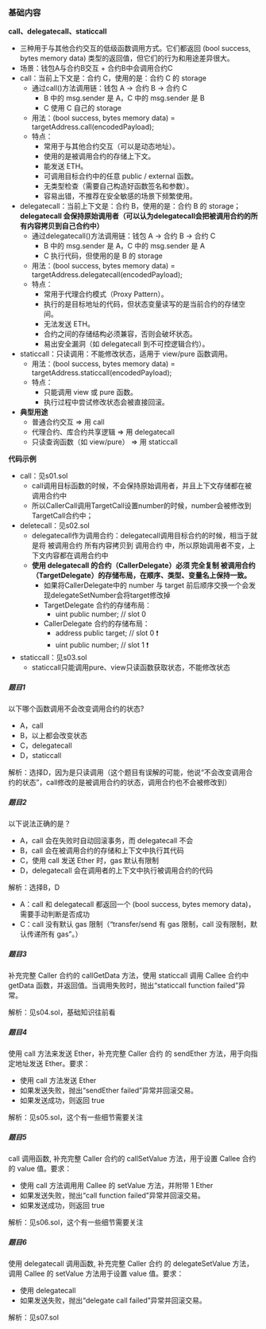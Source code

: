 
### 基础内容

**call、delegatecall、staticcall**
- 三种用于与其他合约交互的低级函数调用方式。它们都返回 (bool success, bytes memory data) 类型的返回值，但它们的行为和用途差异很大。
- 场景：钱包A与合约B交互 + 合约B中会调用合约C
- call：当前上下文是：合约 C，使用的是：合约 C 的 storage
    - 通过call()方法调用链：钱包 A → 合约 B → 合约 C
        - B 中的 msg.sender 是 A，C 中的 msg.sender 是 B
        - C 使用 C 自己的 storage
    - 用法：(bool success, bytes memory data) = targetAddress.call(encodedPayload);
    - 特点：
        - 常用于与其他合约交互（可以是动态地址）。
        - 使用的是被调用合约的存储上下文。
        - 能发送 ETH。
        - 可调用目标合约中的任意 public / external 函数。
        - 无类型检查（需要自己构造好函数签名和参数）。
        - 容易出错，不推荐在安全敏感的场景下频繁使用。
- delegatecall：当前上下文是：合约 B，使用的是：合约 B 的 storage；**delegatecall 会保持原始调用者（可以认为delegatecall会把被调用合约的所有内容拷贝到自己合约中）**
    - 通过delegatecall()方法调用链：钱包 A → 合约 B → 合约 C
        - B 中的 msg.sender 是 A，C 中的 msg.sender 是 A
        - C 执行代码，但使用的是 B 的 storage
    - 用法：(bool success, bytes memory data) = targetAddress.delegatecall(encodedPayload);
    - 特点：
        - 常用于代理合约模式（Proxy Pattern）。
        - 执行的是目标地址的代码，但状态变量读写的是当前合约的存储空间。
        - 无法发送 ETH。
        - 合约之间的存储结构必须兼容，否则会破坏状态。
        - 易出安全漏洞（如 delegatecall 到不可控逻辑合约）。
- staticcall：只读调用：不能修改状态，适用于 view/pure 函数调用。
    - 用法：(bool success, bytes memory data) = targetAddress.staticcall(encodedPayload);
    - 特点：
        - 只能调用 view 或 pure 函数。
        - 执行过程中尝试修改状态会被直接回滚。
- **典型用途**
    - 普通合约交互 ⇒ 用 call
    - 代理合约、库合约共享逻辑 ⇒ 用 delegatecall
    - 只读查询函数（如 view/pure） ⇒ 用 staticcall

**代码示例**
- call：见s01.sol
    - call调用目标函数的时候，不会保持原始调用者，并且上下文存储都在被调用合约中
    - 所以CallerCall调用TargetCall设置number的时候，number会被修改到TargetCall合约中；
- deletecall：见s02.sol
    - delegatecall作为调用合约：delegatecall调用目标合约的时候，相当于就是将 被调用合约 所有内容拷贝到 调用合约 中，所以原始调用者不变，上下文内容都在调用合约中
    - **使用 delegatecall 的合约（CallerDelegate）必须 完全复制 被调用合约（TargetDelegate）的存储布局，在顺序、类型、变量名上保持一致。**
        - 如果将CallerDelegate中的 number 与 target 前后顺序交换一个会发现delegateSetNumber会将target修改掉
        - TargetDelegate 合约的存储布局：
            - uint public number;  // slot 0
        - CallerDelegate 合约的存储布局：
            - address public target; // slot 0 ❗️
            - uint public number;    // slot 1 ❗️
- staticcall：见s03.sol
    - staticcall只能调用pure、view只读函数获取状态，不能修改状态




##### 题目1
以下哪个函数调用不会改变调用合约的状态?
- A，call
- B，以上都会改变状态
- C，delegatecall
- D，staticcall

解析：选择D，因为是只读调用（这个题目有误解的可能，他说“不会改变调用合约的状态”，call修改的是被调用合约的状态，调用合约也不会被修改到）

##### 题目2
以下说法正确的是？
- A，call 会在失败时自动回滚事务，而 delegatecall 不会
- B，call 会在被调用合约的存储和上下文中执行其代码
- C，使用 call 发送 Ether 时，gas 默认有限制
- D，delegatecall 会在调用者的上下文中执行被调用合约的代码

解析：选择B，D
- A：call 和 delegatecall 都返回一个 (bool success, bytes memory data)，需要手动判断是否成功
- C：call 没有默认 gas 限制（“transfer/send 有 gas 限制，call 没有限制，默认传递所有 gas”。）

##### 题目3
补充完整 Caller 合约的 callGetData 方法，使用 staticcall 调用 Callee 合约中 getData 函数，并返回值。当调用失败时，抛出“staticcall function failed”异常。

解析：见s04.sol，基础知识往前看

##### 题目4
使用 call 方法来发送 Ether，补充完整 Caller 合约 的 sendEther 方法，用于向指定地址发送 Ether。要求：
- 使用 call 方法发送 Ether
- 如果发送失败，抛出“sendEther failed”异常并回滚交易。
- 如果发送成功，则返回 true

解析：见s05.sol，这个有一些细节需要关注

##### 题目5
call 调用函数, 补充完整 Caller 合约的 callSetValue 方法，用于设置 Callee 合约的 value 值。要求：
- 使用 call 方法调用用 Callee 的 setValue 方法，并附带 1 Ether
- 如果发送失败，抛出“call function failed”异常并回滚交易。
- 如果发送成功，则返回 true

解析：见s06.sol，这个有一些细节需要关注

##### 题目6
使用 delegatecall 调用函数, 补充完整 Caller 合约 的 delegateSetValue 方法，调用 Callee 的 setValue 方法用于设置 value 值。要求：
- 使用 delegatecall
- 如果发送失败，抛出“delegate call failed”异常并回滚交易。

解析：见s07.sol

